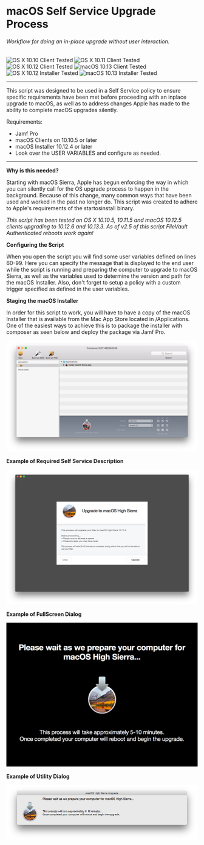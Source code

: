 # macOS Self Service Upgrade Process
###### Workflow for doing an in-place upgrade without user interaction.

![OS X 10.10 Client Tested](https://img.shields.io/badge/OS%20X%2010.10-OK-brightgreen.svg)
![OS X 10.11 Client Tested](https://img.shields.io/badge/OS%20X%2010.11-OK-brightgreen.svg)
![OS X 10.12 Client Tested](https://img.shields.io/badge/OS%20X%2010.12-OK-brightgreen.svg)
![macOS 10.13 Client Tested](https://img.shields.io/badge/macOS%2010.13-OK-brightgreen.svg)
![OS X 10.12 Installer Tested](https://img.shields.io/badge/Sierra%20Installer-10.12.4%2B-yellow.svg)
![macOS 10.13 Installer Tested](https://img.shields.io/badge/High%20Sierra%20Installer-OK-brightgreen.svg)
___
This script was designed to be used in a Self Service policy to ensure specific requirements have been met before proceeding with an inplace upgrade to macOS, as well as to address changes Apple has made to the ability to complete macOS upgrades silently.

Requirements:
* Jamf Pro
* macOS Clients on 10.10.5 or later
* macOS Installer 10.12.4 or later
* Look over the USER VARIABLES and configure as needed.

___

**Why is this needed?**

Starting with macOS Sierra, Apple has begun enforcing the way in which you can silently call for the OS upgrade process to happen in the background. Because of this change, many common ways that have been used and worked in the past no longer do. This script was created to adhere to Apple's requirements of the startosinstall binary.

*This script has been tested on OS X 10.10.5, 10.11.5 and macOS 10.12.5 clients upgrading to 10.12.6 and 10.13.3. As of v2.5 of this script FileVault Authenticated reboots work again!*


**Configuring the Script**

When you open the script you will find some user variables defined on lines 60-99. Here you can specify the message that is displayed to the end user while the script is running and preparing the computer to upgrade to macOS Sierra, as well as the variables used to determine the version and path for the macOS Installer. Also, don't forget to setup a policy with a custom trigger specified as defined in the user variables.


**Staging the macOS Installer**

In order for this script to work, you will have to have a copy of the macOS Installer that is available from the Mac App Store located in /Applications. One of the easiest ways to achieve this is to package the installer with composer as seen below and deploy the package via Jamf Pro.

![alt text](/imgs/composer.png)


**Example of Required Self Service Description**

![alt text](/imgs/selfservice.png)


**Example of FullScreen Dialog**

![alt text](/imgs/fullScreen.png)


**Example of Utility Dialog**

![alt text](/imgs/utility.png)
